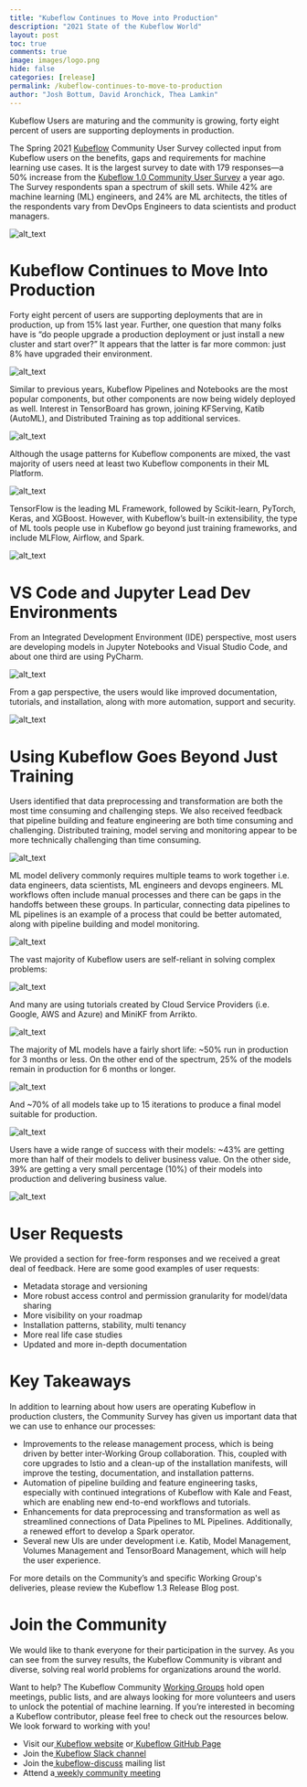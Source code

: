 ```yaml
---
title: "Kubeflow Continues to Move into Production"
description: "2021 State of the Kubeflow World"
layout: post
toc: true
comments: true
image: images/logo.png
hide: false
categories: [release]
permalink: /kubeflow-continues-to-move-to-production
author: "Josh Bottum, David Aronchick, Thea Lamkin"
---
```


Kubeflow Users are maturing and the community is growing, forty eight percent of users are supporting deployments in production.

The Spring 2021 [Kubeflow](http://kubeflow.org/) Community User Survey collected input from Kubeflow users on the benefits, gaps and requirements for machine learning use cases. It is the largest survey to date with 179 responses—a 50% increase from the [Kubeflow 1.0 Community User Survey](https://medium.com/kubeflow/kubeflow-community-user-survey-fall-2019-a84776c71743) a year ago. The Survey respondents span a spectrum of skill sets. While 42% are machine learning (ML) engineers, and 24% are ML architects, the titles of the respondents vary from DevOps Engineers to data scientists and product managers.

![alt_text](images/2021-03-11-survey/image1.png)

# Kubeflow Continues to Move Into Production

Forty eight percent of users are supporting deployments that are in production, up from 15% last year. Further, one question that many folks have is “do people upgrade a production deployment or just install a new cluster and start over?” It appears that the latter is far more common: just 8% have upgraded their environment.

![alt_text](images/2021-03-11-survey/image2.png)

Similar to previous years, Kubeflow Pipelines and Notebooks are the most popular components, but other components are now being widely deployed as well. Interest in TensorBoard has grown, joining KFServing, Katib (AutoML), and Distributed Training as top additional services.

![alt_text](images/2021-03-11-survey/image3.png)

Although the usage patterns for Kubeflow components are mixed, the vast majority of users need at least two Kubeflow components in their ML Platform.  

![alt_text](images/2021-03-11-survey/image4.png)

TensorFlow is the leading ML Framework, followed by Scikit-learn, PyTorch, Keras, and XGBoost. However, with Kubeflow’s built-in extensibility, the type of ML tools people use in Kubeflow go beyond just training frameworks, and include MLFlow, Airflow, and Spark.

![alt_text](images/2021-03-11-survey/image5.png)

# VS Code and Jupyter Lead Dev Environments

From an Integrated Development Environment (IDE) perspective, most users are developing models in Jupyter Notebooks and Visual Studio Code, and about one third are using PyCharm.    
   
![alt_text](images/2021-03-11-survey/image6.png)

From a gap perspective, the users would like improved documentation, tutorials, and installation, along with more automation, support and security.

![alt_text](images/2021-03-11-survey/image7.png)

# Using Kubeflow Goes Beyond Just Training

Users identified that data preprocessing and transformation are both the most time consuming and challenging steps. We also received feedback that pipeline building and feature engineering are both time consuming and challenging. Distributed training, model serving and monitoring appear to be more technically challenging than time consuming. 

![alt_text](images/2021-03-11-survey/image8.png)

ML model delivery commonly requires multiple teams to work together i.e. data engineers, data scientists, ML engineers and devops engineers. ML workflows often include manual processes and there can be gaps in the handoffs between these groups. In particular, connecting data pipelines to ML pipelines is an example of a process that could be better automated, along with pipeline building and model monitoring.

![alt_text](images/2021-03-11-survey/image9.png)

The vast majority of Kubeflow users are self-reliant in solving complex problems:

![alt_text](images/2021-03-11-survey/image10.png)

And many are using tutorials created by Cloud Service Providers (i.e. Google, AWS and Azure) and MiniKF from Arrikto.

![alt_text](images/2021-03-11-survey/image11.png)

The majority of ML models have a fairly short life: ~50% run in production for 3 months or less. On the other end of the spectrum, 25% of the models remain in production for 6 months or longer. 

![alt_text](images/2021-03-11-survey/image12.png)

And ~70% of all models take up to 15 iterations to produce  a final model suitable for production. 

![alt_text](images/2021-03-11-survey/image13.png)

Users have a wide range of success with their models: ~43% are getting more than half of their models to deliver business value. On the other side, 39% are getting a very small percentage (10%) of their models into production and delivering business value.  

![alt_text](images/2021-03-11-survey/image14.png)

# User Requests

We provided a section for free-form responses and we received a great deal of feedback. Here are some good examples of user requests:

*   Metadata storage and versioning
*   More robust access control and permission granularity for model/data sharing
*   More visibility on your roadmap
*   Installation patterns, stability, multi tenancy
*   More real life case studies
*   Updated and more in-depth documentation

# Key Takeaways 

In addition to learning about how users are operating Kubeflow in production clusters, the Community Survey has given us important data that we can use to enhance our processes: 

*   Improvements to the release management process, which is being driven by better inter-Working Group collaboration. This, coupled with core upgrades to Istio and a clean-up of the installation manifests, will improve the testing, documentation, and installation patterns.
*   Automation of pipeline building and feature engineering tasks, especially with continued integrations of Kubeflow with Kale and Feast, which are enabling new end-to-end workflows and tutorials.
*   Enhancements for data preprocessing and transformation as well as streamlined connections of Data Pipelines to ML Pipelines.  Additionally, a renewed effort to develop a Spark operator.
*   Several new UIs are under development i.e. Katib, Model Management, Volumes Management and TensorBoard Management, which will help the user experience.

For more details on the Community’s and specific Working Group's deliveries, please review the Kubeflow 1.3 Release Blog post.  

# Join the Community

We would like to thank everyone for their participation in the survey. As you can see from the survey results, the Kubeflow Community is vibrant and diverse, solving real world problems for organizations around the world. 

Want to help? The Kubeflow Community [Working Groups](https://github.com/kubeflow/community/blob/master/wg-list.md) hold open meetings, public lists, and are always looking for more volunteers and users to unlock the potential of machine learning. If you’re interested in becoming a Kubeflow contributor, please feel free to check out the resources below. We look forward to working with you!

*   Visit our[ Kubeflow website](https://www.kubeflow.org/) or[ Kubeflow GitHub Page](https://github.com/kubeflow)
*   Join the[ Kubeflow Slack channel](https://join.slack.com/t/kubeflow/shared_invite/enQtMjgyMzMxNDgyMTQ5LWUwMTIxNmZlZTk2NGU0MmFiNDE4YWJiMzFiOGNkZGZjZmRlNTExNmUwMmQ2NzMwYzk5YzQxOWQyODBlZGY2OTg)
*   Join the[ kubeflow-discuss](https://groups.google.com/forum/#!forum/kubeflow-discuss) mailing list
*   Attend a[ weekly community meeting](https://www.kubeflow.org/docs/about/community/)